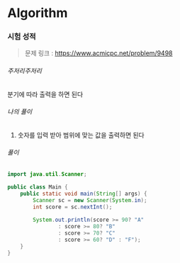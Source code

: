 # Algorithm

### 시험 성적

> 문제 링크 : https://www.acmicpc.net/problem/9498



###### 주저리주저리

분기에 따라 출력을 하면 된다



###### 나의 풀이

1.  숫자를 입력 받아 범위에 맞는 값을 출력하면 된다



###### 풀이

~~~java
import java.util.Scanner;

public class Main {
	public static void main(String[] args) {
		Scanner sc = new Scanner(System.in);
		int score = sc.nextInt();
		
		System.out.println(score >= 90? "A" 
				: score >= 80? "B" 
				: score >= 70? "C"
				: score >= 60? "D" : "F");
	}
}
~~~
